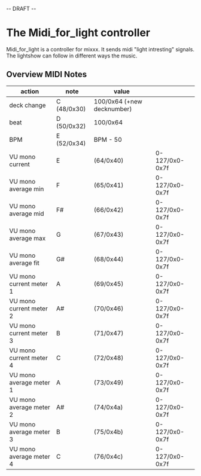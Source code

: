 \-- DRAFT --

# The Midi\_for\_light controller

Midi\_for\_light is a controller for mixxx. It sends midi "light
intresting" signals. The lightshow can follow in different ways the
music.

## Overview MIDI Notes

| action                  | note        | value                      |                |
| ----------------------- | ----------- | -------------------------- | -------------- |
| deck change             | C (48/0x30) | 100/0x64 (+new decknumber) |                |
| beat                    | D (50/0x32) | 100/0x64                   |                |
| BPM                     | E (52/0x34) | BPM - 50                   |                |
| VU mono current         | E           | (64/0x40)                  | 0-127/0x0-0x7f |
| VU mono average min     | F           | (65/0x41)                  | 0-127/0x0-0x7f |
| VU mono average mid     | F\#         | (66/0x42)                  | 0-127/0x0-0x7f |
| VU mono average max     | G           | (67/0x43)                  | 0-127/0x0-0x7f |
| VU mono average fit     | G\#         | (68/0x44)                  | 0-127/0x0-0x7f |
| VU mono current meter 1 | A           | (69/0x45)                  | 0-127/0x0-0x7f |
| VU mono current meter 2 | A\#         | (70/0x46)                  | 0-127/0x0-0x7f |
| VU mono current meter 3 | B           | (71/0x47)                  | 0-127/0x0-0x7f |
| VU mono current meter 4 | C           | (72/0x48)                  | 0-127/0x0-0x7f |
| VU mono average meter 1 | A           | (73/0x49)                  | 0-127/0x0-0x7f |
| VU mono average meter 2 | A\#         | (74/0x4a)                  | 0-127/0x0-0x7f |
| VU mono average meter 3 | B           | (75/0x4b)                  | 0-127/0x0-0x7f |
| VU mono average meter 4 | C           | (76/0x4c)                  | 0-127/0x0-0x7f |
